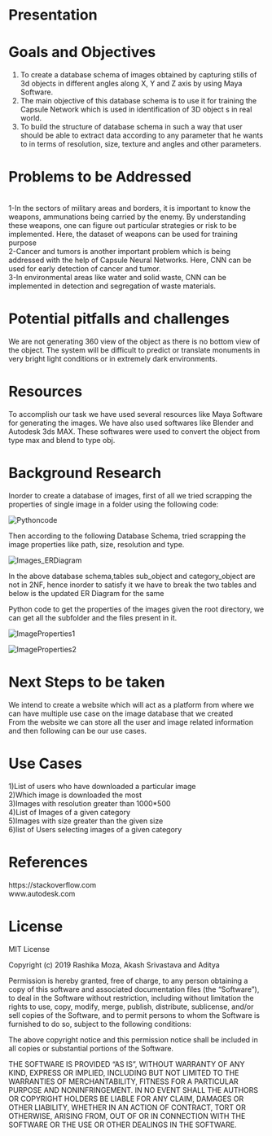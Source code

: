 # Presentation
<h1>Goals and Objectives</h1>

1) To create a database schema of images obtained by capturing stills of 3d objects in different angles along X, Y and Z axis by using Maya Software.<br>
2) The main objective of this database schema is to use it for training the Capsule Network which is used in identification of 3D object s in real world.<br>
3) To build the structure of database schema  in such a way that user should be able to extract data according to any parameter that he wants to in terms of resolution, size, texture and angles and other parameters.<br>

<h1>Problems to be Addressed</h1><br>
1-In the sectors of military areas and borders, it is important to know the weapons, ammunations being carried by the enemy. By understanding these weapons, one can figure out particular strategies or risk to be implemented. Here, the dataset of weapons can be used for training purpose<br>
2-Cancer and tumors is another important problem which is being addressed with the help of Capsule Neural Networks. Here, CNN can be used for early detection of cancer and tumor.<br>
3-In environmental areas like water and solid waste, CNN can be implemented in detection and segregation of waste materials.<br>

<h1>Potential pitfalls and challenges</h1>
We are not generating 360 view of the object as there is no bottom view of the object.
The system will be difficult to predict or translate monuments in very bright light conditions or in extremely dark environments.

<h1>Resources</h1>
To accomplish our task we have used several resources like Maya Software for generating the images.
We have also used softwares like Blender and Autodesk 3ds MAX. These softwares were used to convert the object from type max and blend to type obj.



<h1>Background Research</h1>

Inorder to create a database of images, first of all we tried scrapping the properties of single image in a folder using the following code:<br>


![Pythoncode](https://user-images.githubusercontent.com/46699516/56156629-a253bb00-5f8b-11e9-8218-a8f57518e614.PNG)

Then according to the following Database Schema, tried scrapping the image properties like path, size, resolution and type.

![Images_ERDiagram](https://user-images.githubusercontent.com/46699516/56158182-615da580-5f8f-11e9-823a-7c2d9ed1b6c1.png)

In the above database schema,tables sub_object and category_object are not in 2NF, hence inorder to satisfy it we have to break the two tables and below is the updated ER Diagram for the same



Python code to get the properties of the images given the root directory, we can get all the subfolder and the files present in it.

![ImageProperties1](https://user-images.githubusercontent.com/46699516/56158220-7b978380-5f8f-11e9-8335-e153351aedd8.PNG)

![ImageProperties2](https://user-images.githubusercontent.com/46699516/56158280-9e299c80-5f8f-11e9-85ad-dcaa17f53806.PNG)



<h1>Next Steps to be taken</h1>

We intend to create a website which will act as a platform from where we can have multiple use case on the image database that we created<br>
From the website we can store all the user and image related information and then following can be our use cases.

<h1>Use Cases</h1>
1)List of users who have downloaded a particular image<br>
2)Which image is downloaded the most<br>
3)Images with resolution greater than 1000*500<br>
4)List of Images of a given category<br>
5)Images with size greater than the given size<br>
6)list of Users selecting images of a given category<br>

<h1>References</h1>
https://stackoverflow.com<br>
www.autodesk.com<br>


<h1>License</h1>
MIT License<br>

Copyright (c) 2019 Rashika Moza, Akash Srivastava and Aditya<br>

Permission is hereby granted, free of charge, to any person obtaining a copy of this software and associated documentation files (the “Software”), to deal in the Software without restriction, including without limitation the rights to use, copy, modify, merge, publish, distribute, sublicense, and/or sell copies of the Software, and to permit persons to whom the Software is furnished to do so, subject to the following conditions:<br>

The above copyright notice and this permission notice shall be included in all copies or substantial portions of the Software.<br>

THE SOFTWARE IS PROVIDED “AS IS”, WITHOUT WARRANTY OF ANY KIND, EXPRESS OR IMPLIED, INCLUDING BUT NOT LIMITED TO THE WARRANTIES OF MERCHANTABILITY, FITNESS FOR A PARTICULAR PURPOSE AND NONINFRINGEMENT. IN NO EVENT SHALL THE AUTHORS OR COPYRIGHT HOLDERS BE LIABLE FOR ANY CLAIM, DAMAGES OR OTHER LIABILITY, WHETHER IN AN ACTION OF CONTRACT, TORT OR OTHERWISE, ARISING FROM, OUT OF OR IN CONNECTION WITH THE SOFTWARE OR THE USE OR OTHER DEALINGS IN THE SOFTWARE.
